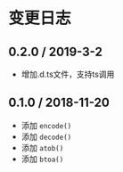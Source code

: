 # 变更日志

## 0.2.0 / 2019-3-2

- 增加.d.ts文件，支持ts调用

## 0.1.0 / 2018-11-20

- 添加 `encode()`
- 添加 `decode()`
- 添加 `atob()`
- 添加 `btoa()`
